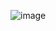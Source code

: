 ![image](https://github.com/CharlesQuinn1/project_4_fantasy_football/assets/128498023/9c80e235-abc4-4d07-ae15-0190c4adf3a0)
